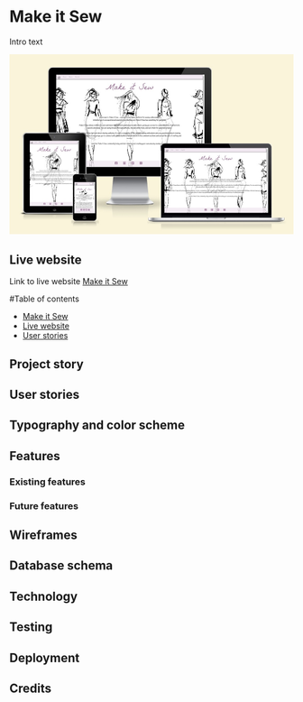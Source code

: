 # Make it Sew

Intro text

![Make it Sew main image](assets/images/responsive-img.jpg)

## Live website
Link to live website [Make it Sew](https://make-it-sew.herokuapp.com/)

#Table of contents

- [Make it Sew](#make-it-sew)
- [Live website](#live-website)
- [User stories](#user-stories)

## Project story

## User stories

## Typography and color scheme

## Features

### Existing features
### Future features 

## Wireframes

## Database schema

## Technology

## Testing

## Deployment

## Credits



